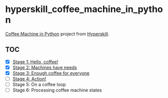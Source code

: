 # hyperskill_coffee_machine_in_python

[Coffee Machine in Python][1] project from [Hyperskill][2].

## TOC

- [x] [Stage 1: Hello, coffee!](src/stage_1/project.py)
- [x] [Stage 2: Machines have needs](src/stage_2/project.py)
- [x] [Stage 3: Enough coffee for everyone](src/stage_3/project.py)
- [ ] [Stage 4: Action!](src/stage_4/project.py)
- [ ] Stage 5: On a coffee loop
- [ ] Stage 6: Processing coffee machine states

[1]: https://hyperskill.org/projects/68
[2]: https://hyperskill.org/